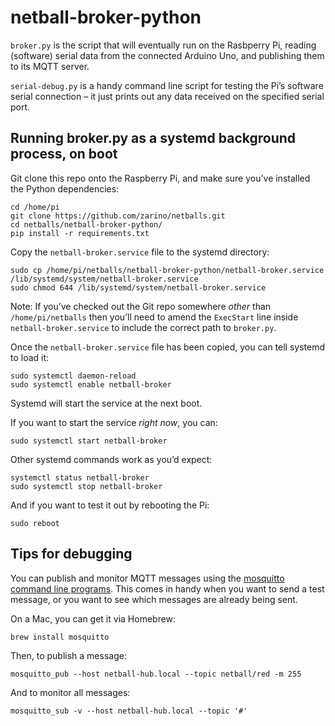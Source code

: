 # netball-broker-python

`broker.py` is the script that will eventually run on the Rasbperry Pi, reading (software) serial data from the connected Arduino Uno, and publishing them to its MQTT server.

`serial-debug.py` is a handy command line script for testing the Pi’s software serial connection – it just prints out any data received on the specified serial port.

## Running broker.py as a systemd background process, on boot

Git clone this repo onto the Raspberry Pi, and make sure you’ve installed the Python dependencies:

    cd /home/pi
    git clone https://github.com/zarino/netballs.git
    cd netballs/netball-broker-python/
    pip install -r requirements.txt

Copy the `netball-broker.service` file to the systemd directory:

    sudo cp /home/pi/netballs/netball-broker-python/netball-broker.service /lib/systemd/system/netball-broker.service
    sudo chmod 644 /lib/systemd/system/netball-broker.service

Note: If you’ve checked out the Git repo somewhere _other_ than `/home/pi/netballs` then you’ll need to amend the `ExecStart` line inside `netball-broker.service` to include the correct path to `broker.py`.

Once the `netball-broker.service` file has been copied, you can tell systemd to load it:

    sudo systemctl daemon-reload
    sudo systemctl enable netball-broker

Systemd will start the service at the next boot.

If you want to start the service _right now_, you can:

    sudo systemctl start netball-broker

Other systemd commands work as you’d expect:

    systemctl status netball-broker
    sudo systemctl stop netball-broker

And if you want to test it out by rebooting the Pi:

    sudo reboot

## Tips for debugging

You can publish and monitor MQTT messages using the [mosquitto command line programs](https://mosquitto.org/download/). This comes in handy when you want to send a test message, or you want to see which messages are already being sent.

On a Mac, you can get it via Homebrew:

    brew install mosquitto

Then, to publish a message:

    mosquitto_pub --host netball-hub.local --topic netball/red -m 255

And to monitor all messages:

    mosquitto_sub -v --host netball-hub.local --topic '#'
